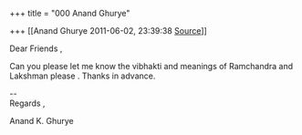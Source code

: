 +++
title = "000 Anand Ghurye"

+++
[[Anand Ghurye	2011-06-02, 23:39:38 [Source](https://groups.google.com/g/samskrita/c/MLU6WY4HSkA)]]



Dear Friends ,

Can you please let me know the vibhakti and meanings of Ramchandra and  
Lakshman please . Thanks in advance.

--  
Regards ,

Anand K. Ghurye  

